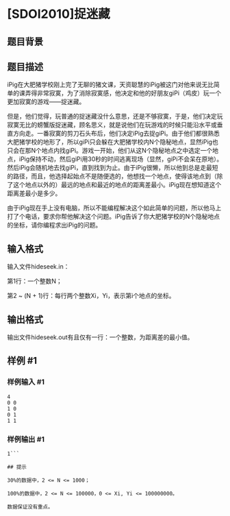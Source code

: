 # [SDOI2010]捉迷藏

## 题目背景



## 题目描述

iPig在大肥猪学校刚上完了无聊的猪文课，天资聪慧的iPig被这门对他来说无比简单的课弄得非常寂寞，为了消除寂寞感，他决定和他的好朋友giPi（鸡皮）玩一个更加寂寞的游戏——捉迷藏。

但是，他们觉得，玩普通的捉迷藏没什么意思，还是不够寂寞，于是，他们决定玩寂寞无比的螃蟹版捉迷藏，顾名思义，就是说他们在玩游戏的时候只能沿水平或垂直方向走。一番寂寞的剪刀石头布后，他们决定iPig去捉giPi。由于他们都很熟悉大肥猪学校的地形了，所以giPi只会躲在大肥猪学校内N个隐秘地点，显然iPig也只会在那N个地点内找giPi。游戏一开始，他们从这N个隐秘地点之中选定一个地点，iPig保持不动，然后giPi用30秒的时间逃离现场（显然，giPi不会呆在原地）。然后iPig会随机地去找giPi，直到找到为止。由于iPig很懒，所以他到总是走最短的路径，而且，他选择起始点不是随便选的，他想找一个地点，使得该地点到（除了这个地点以外的）最远的地点和最近的地点的距离差最小。iPig现在想知道这个距离差最小是多少。

由于iPig现在手上没有电脑，所以不能编程解决这个如此简单的问题，所以他马上打了个电话，要求你帮他解决这个问题。iPig告诉了你大肥猪学校的N个隐秘地点的坐标，请你编程求出iPig的问题。


## 输入格式

输入文件hideseek.in：

第1行：一个整数N；

第2 ~ (N + 1)行：每行两个整数Xi，Yi，表示第i个地点的坐标。


## 输出格式

输出文件hideseek.out有且仅有一行：一个整数，为距离差的最小值。


## 样例 #1

### 样例输入 #1
```
4
0 0
1 0
0 1
1 1
```

### 样例输出 #1

```
1```

## 提示

30%的数据中，2 <= N <= 1000；

100%的数据中，2 <= N <= 100000，0 <= Xi, Yi <= 100000000。

数据保证没有重点。

